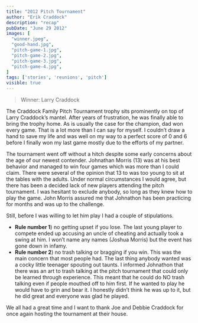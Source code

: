 ```yaml
---
title: "2012 Pitch Tournament"
author: "Erik Craddock"
description: "recap"
pubDate: "June 29 2012"
images: [
  "winner.jpeg",
  "good-hand.jpg",
  "pitch-game-1.jpg",
  "pitch-game-2.jpg",
  "pitch-game-3.jpg",
  "pitch-game-4.jpg",
]
tags: ['stories', 'reunions', 'pitch']
visible: true
---
```

> Winner: Larry Craddock

The Craddock Family Pitch Tournament trophy sits prominently on top of Larry Craddock’s mantel. After years of frustration, he was finally able to bring the trophy home. As is usually the case for the champion, dad won every game. That is a lot more than I can say for myself. I couldn’t draw a hand to save my life and was well on my way to a perfect score of 0 and 6 before I finally won my last game mostly due to the efforts of my partner.

The tournament went off without a hitch despite some early concerns about the age of our newest contender. Johnathan Morris (13) was at his best behavior and managed to win four games which was more than I could claim. There were several of the opinion that 13 to was too young to sit at the tables with the adults. Under normal circumstances I would agree, but there has been a decided lack of new players attending the pitch tournament. I was hesitant to exclude anybody, so long as they knew how to play the game. John Morris assured me that Johnathon has been practicing for months and was up to the challenge.

Still, before I was willing to let him play I had a couple of stipulations.
- <strong>Rule number 1</strong>) no getting upset if you lose.
    The last young player to compete ended up accusing an uncle of cheating and actually took a swing at him. I won’t name any names (Joshua Morris) but the event has gone down in infamy.
- <strong>Rule number 2</strong>) no trash talking or bragging if you win. This was the main concern that most people had. The last thing anybody wanted was a cocky little teenager spouting out taunts. I informed Johnathon that there was an art to trash talking at the pitch tournament that could only be learned through experience. This meant that he could do NO trash talking even if people mouthed off to him first. If he wanted to play he would have to grin and bear it. I honestly didn’t think he was up to it, but he did great and everyone was glad he played.

We all had a great time and I want to thank Joe and Debbie Craddock for once again hosting the tournament at their house.
